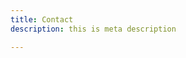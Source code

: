 ```yaml
---
title: Contact
description: this is meta description

---
```

<a name="form1141646879" id="formAnchor1141646879"></a>
<script src="https://fs23.formsite.com/include/form/embedManager.js?1141646879"></script>
<script>
EmbedManager.embed({
	key: "https://fs23.formsite.com/res/showFormEmbed?EParam=m_OmK8apOTCVWbeW3x8GlWrYe2Y6sJfY&1141646879",
	width: "100%"
});
</script>